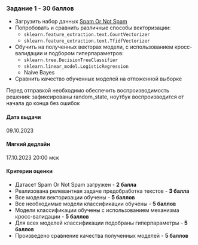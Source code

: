 ### Задание 1 - 30 баллов

- Загрузить набор данных [Spam Or Not Spam](https://www.kaggle.com/datasets/ozlerhakan/spam-or-not-spam-dataset)
- Попробовать и сравнить различные способы векторизации:
  - `sklearn.feature_extraction.text.CountVectorizer`
  - `sklearn.feature_extraction.text.TfidfVectorizer`
- Обучить на полученных векторах модели, с использованием кросс-валидации и подбором гиперпараметров:
  - `sklearn.tree.DecisionTreeClassifier`
  - `sklearn.linear_model.LogisticRegression`
  - Naive Bayes
- Сравнить качество обученных моделей на отложенной выборке

Перед отправкой необходимо обеспечить воспроизводимость решения: зафиксированы random_state, ноутбук воспроизводится от начала до конца без ошибок

#### Дата выдачи

09.10.2023

#### Мягкий дедлайн

17.10.2023 20:00 мск

#### Критерии оценки

- Датасет Spam Or Not Spam загружен - **2 балла**
- Реализована релевантная задаче предобработка текстов - **3 балла**
- Все модели векторизации обучены - **5 баллов**	
- Все необходимые модели классификации обучены - **5 баллов**
- Модели классификации обучены с использованием механизма кросс-валидации - **5 баллов**
- Для всех моделей классификации подобраны гиперпараметры - **5 баллов**
- Произведено сравнение качества полученных моделей - **5 баллов**